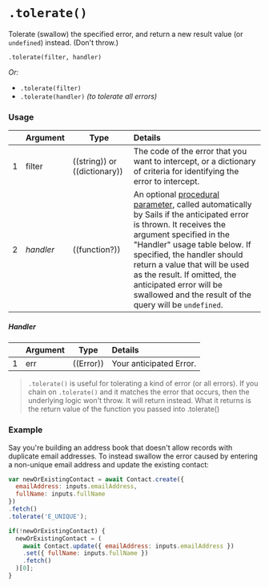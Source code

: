 # `.tolerate()`

Tolerate (swallow) the specified error, and return a new result value (or `undefined`) instead.  (Don't throw.)

```usage
.tolerate(filter, handler)
```

_Or:_
+ `.tolerate(filter)`
+ `.tolerate(handler)` _(to tolerate all errors)_


### Usage
|   |     Argument    | Type                | Details    |
|---|-----------------|---------------------|:-----------|
| 1 | filter          | ((string)) or ((dictionary)) | The code of the error that you want to intercept, or a dictionary of criteria for identifying the error to intercept. |
| 2 | _handler_       | ((function?))        | An optional [procedural parameter](https://en.wikipedia.org/wiki/Procedural_parameter), called automatically by Sails if the anticipated error is thrown.  It receives the argument specified in the "Handler" usage table below. If specified, the handler should return a value that will be used as the result. If omitted, the anticipated error will be swallowed and the result of the query will be `undefined`. |

##### Handler
|   |     Argument        | Type                | Details
|---|---------------------|---------------------|:------------------------|
| 1 | err                 | ((Error))           | Your anticipated Error. |

> `.tolerate()` is useful for tolerating a kind of error (or all errors). If you chain on `.tolerate()` and it matches the error that occurs, then the underlying logic won't throw. It will return instead. What it returns is the return value of the function you passed into .tolerate()




### Example

Say you're building an address book that doesn't allow records with duplicate email addresses. To instead swallow the error caused by entering a non-unique email address and update the existing contact:

```javascript
var newOrExistingContact = await Contact.create({
  emailAddress: inputs.emailAddress,
  fullName: inputs.fullName
})
.fetch()
.tolerate('E_UNIQUE');

if(!newOrExistingContact) {
  newOrExistingContact = (
    await Contact.update({ emailAddress: inputs.emailAddress })
    .set({ fullName: inputs.fullName })
    .fetch()
  )[0];
}
```



<docmeta name="displayName" value=".tolerate()">
<docmeta name="pageType" value="method">
